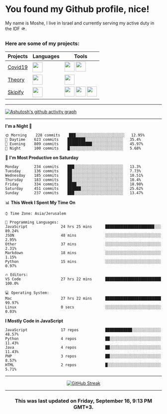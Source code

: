 <h1>You found my Github profile, nice!</h1>
<p>
    My name is Moshe, I live in Israel and currently serving my active duty in the IDF 🪖.
</p>

<h3>Here are some of my projects:</h3>

| Projects                                          | Languages                                                                                   | Tools                                                                                                                                                                                                                                                                       |
| ------------------------------------------------- | ------------------------------------------------------------------------------------------- | --------------------------------------------------------------------------------------------------------------------------------------------------------------------------------------------------------------------------------------------------------------------------- |
| [Covid19](https://github.com/jewishmoses/covid19) | <img height="32" width="32" src="https://unpkg.com/simple-icons@v6/icons/php.svg" />        | <img height="32" width="32" src="https://unpkg.com/simple-icons@v6/icons/laravel.svg" /> <img height="32" width="32" src="https://unpkg.com/simple-icons@v6/icons/livewire.svg" />                                                                                          |
| [Theory](https://github.com/jewishmoses/theory)   | <img height="32" width="32" src="https://unpkg.com/simple-icons@v6/icons/python.svg" />     | <img height="32" width="32" src="https://unpkg.com/simple-icons@v6/icons/django.svg" />                                                                                                                                                                                     |
| [Skipify](https://github.com/jewishmoses/skipify) | <img height="32" width="32" src="https://unpkg.com/simple-icons@v6/icons/javascript.svg" /> | <img height="32" width="32" src="https://unpkg.com/simple-icons@v6/icons/sqlite.svg" /> <img height="32" width="32" src="https://unpkg.com/simple-icons@v6/icons/sequelize.svg" /> <img height="32" width="32" src="https://unpkg.com/simple-icons@v6/icons/express.svg" /> |

<hr />

[![Ashutosh's github activity graph](https://activity-graph.herokuapp.com/graph?username=jewishmoses&theme=github&bg_color=fff&line=216e39&color=000&point=000)](https://github.com/jewishmoses/github-readme-activity-graph)

<hr />

<!--START_SECTION:waka-->
**I'm a Night 🦉** 

```text
🌞 Morning    228 commits    ███░░░░░░░░░░░░░░░░░░░░░░   12.95% 
🌆 Daytime    623 commits    ████████░░░░░░░░░░░░░░░░░   35.4% 
🌃 Evening    809 commits    ███████████░░░░░░░░░░░░░░   45.97% 
🌙 Night      100 commits    █░░░░░░░░░░░░░░░░░░░░░░░░   5.68%

```
📅 **I'm Most Productive on Saturday** 

```text
Monday       234 commits    ███░░░░░░░░░░░░░░░░░░░░░░   13.3% 
Tuesday      136 commits    ██░░░░░░░░░░░░░░░░░░░░░░░   7.73% 
Wednesday    185 commits    ██░░░░░░░░░░░░░░░░░░░░░░░   10.51% 
Thursday     183 commits    ██░░░░░░░░░░░░░░░░░░░░░░░   10.4% 
Friday       334 commits    ████░░░░░░░░░░░░░░░░░░░░░   18.98% 
Saturday     451 commits    ██████░░░░░░░░░░░░░░░░░░░   25.62% 
Sunday       237 commits    ███░░░░░░░░░░░░░░░░░░░░░░   13.47%

```


📊 **This Week I Spent My Time On** 

```text
⌚︎ Time Zone: Asia/Jerusalem

💬 Programming Languages: 
JavaScript               24 hrs 25 mins      ██████████████████████░░░   89.24% 
JSON                     48 mins             ░░░░░░░░░░░░░░░░░░░░░░░░░   2.95% 
Other                    37 mins             ░░░░░░░░░░░░░░░░░░░░░░░░░   2.31% 
Markdown                 18 mins             ░░░░░░░░░░░░░░░░░░░░░░░░░   1.15% 
Python                   15 mins             ░░░░░░░░░░░░░░░░░░░░░░░░░   0.97%

🔥 Editors: 
VS Code                  27 hrs 22 mins      █████████████████████████   100.0%

💻 Operating System: 
Mac                      27 hrs 22 mins      █████████████████████████   99.97% 
Linux                    0 secs              ░░░░░░░░░░░░░░░░░░░░░░░░░   0.03%

```

**I Mostly Code in JavaScript** 

```text
JavaScript               17 repos            ████████████░░░░░░░░░░░░░   48.57% 
Python                   4 repos             ██░░░░░░░░░░░░░░░░░░░░░░░   11.43% 
Java                     4 repos             ██░░░░░░░░░░░░░░░░░░░░░░░   11.43% 
PHP                      3 repos             ██░░░░░░░░░░░░░░░░░░░░░░░   8.57% 
HTML                     2 repos             █░░░░░░░░░░░░░░░░░░░░░░░░   5.71%

```



<!--END_SECTION:waka-->

<hr />

<div align="center">

[![GitHub Streak](https://github-readme-streak-stats.herokuapp.com?user=jewishmoses&date_format=M%20j%5B%2C%20Y%5D)](https://git.io/streak-stats)

</div>

<hr/>

<div align="center">
    <h3>This was last updated on Friday, September 16, 9:13 PM GMT+3.</h3>
</div>

